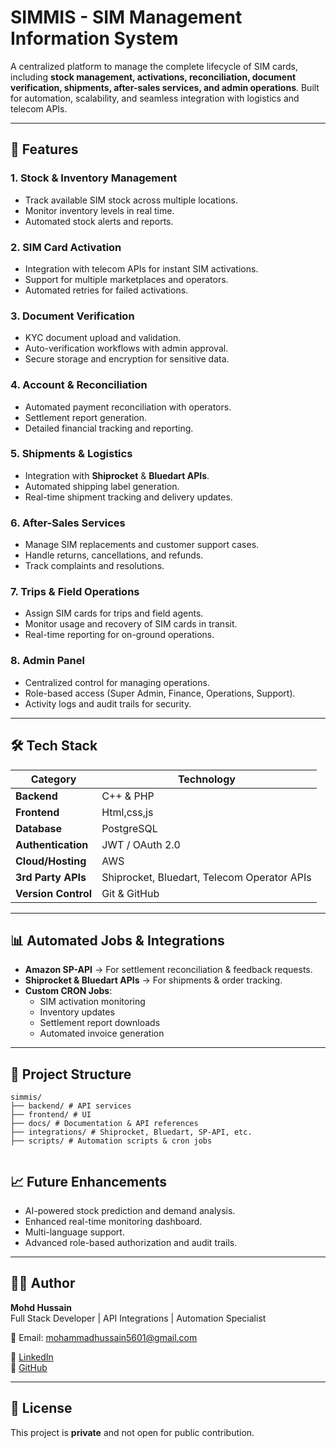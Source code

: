 # SIMMIS - SIM Management Information System

A centralized platform to manage the complete lifecycle of SIM cards, including **stock management, activations, reconciliation, document verification, shipments, after-sales services, and admin operations**. Built for automation, scalability, and seamless integration with logistics and telecom APIs.

---

## 🚀 Features

### **1. Stock & Inventory Management**
- Track available SIM stock across multiple locations.
- Monitor inventory levels in real time.
- Automated stock alerts and reports.

### **2. SIM Card Activation**
- Integration with telecom APIs for instant SIM activations.
- Support for multiple marketplaces and operators.
- Automated retries for failed activations.

### **3. Document Verification**
- KYC document upload and validation.
- Auto-verification workflows with admin approval.
- Secure storage and encryption for sensitive data.

### **4. Account & Reconciliation**
- Automated payment reconciliation with operators.
- Settlement report generation.
- Detailed financial tracking and reporting.

### **5. Shipments & Logistics**
- Integration with **Shiprocket** & **Bluedart APIs**.
- Automated shipping label generation.
- Real-time shipment tracking and delivery updates.

### **6. After-Sales Services**
- Manage SIM replacements and customer support cases.
- Handle returns, cancellations, and refunds.
- Track complaints and resolutions.

### **7. Trips & Field Operations**
- Assign SIM cards for trips and field agents.
- Monitor usage and recovery of SIM cards in transit.
- Real-time reporting for on-ground operations.

### **8. Admin Panel**
- Centralized control for managing operations.
- Role-based access (Super Admin, Finance, Operations, Support).
- Activity logs and audit trails for security.

---

## 🛠️ Tech Stack

| **Category**      | **Technology**          |
|-------------------|-------------------------|
| **Backend**      | C++ & PHP   |
| **Frontend**     | Html,css,js |
| **Database**     | PostgreSQL    |
| **Authentication** | JWT / OAuth 2.0        |
| **Cloud/Hosting** | AWS  |
| **3rd Party APIs** | Shiprocket, Bluedart, Telecom Operator APIs |
| **Version Control** | Git & GitHub          |

---

## 📊 Automated Jobs & Integrations

- **Amazon SP-API** → For settlement reconciliation & feedback requests.
- **Shiprocket & Bluedart APIs** → For shipments & order tracking.
- **Custom CRON Jobs**:
    - SIM activation monitoring
    - Inventory updates
    - Settlement report downloads
    - Automated invoice generation

---

## 📂 Project Structure
```
simmis/
├── backend/ # API services
├── frontend/ # UI 
├── docs/ # Documentation & API references
├── integrations/ # Shiprocket, Bluedart, SP-API, etc.
├── scripts/ # Automation scripts & cron jobs


```

## 📈 Future Enhancements
- AI-powered stock prediction and demand analysis.
- Enhanced real-time monitoring dashboard.
- Multi-language support.
- Advanced role-based authorization and audit trails.

---

## 🧑‍💻 Author
**Mohd Hussain**  
Full Stack Developer | API Integrations | Automation Specialist  

📧 Email: mohammadhussain5601@gmail.com

🔗 [LinkedIn](https://linkedin.com/in/mohd-husain-darji-sde)  
🔗 [GitHub](https://github.com/Hussyn72)

---

## 📝 License
This project is **private** and not open for public contribution.


